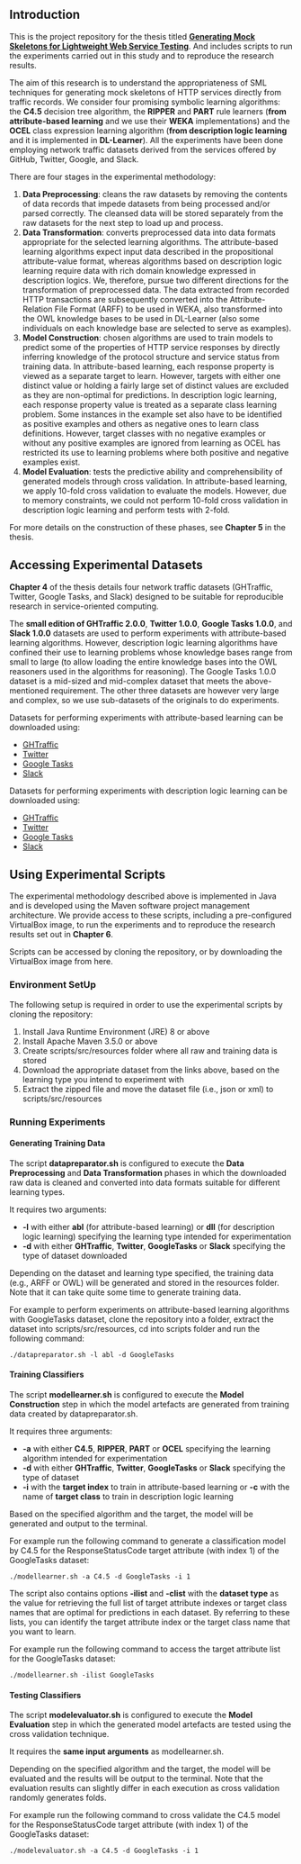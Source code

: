 ## Introduction

This is the project repository for the thesis titled **[Generating Mock Skeletons for Lightweight Web Service Testing](https://bitbucket.org/tbhagya/thesis/)**. And includes scripts to run the experiments carried out in this study and to reproduce the research results.

The aim of this research is to understand the appropriateness of SML techniques for generating mock skeletons of HTTP services directly from traffic records. We consider four promising symbolic learning algorithms: the **C4.5** decision tree algorithm, the **RIPPER** and **PART** rule learners (**from** **attribute-based learning** and we use their **WEKA** implementations) and the **OCEL** class expression learning algorithm (**from description logic learning** and it is implemented in **DL-Learner**). All the experiments have been done employing network traffic datasets derived from the services offered by GitHub, Twitter, Google, and Slack. 

There are four stages in the experimental methodology: 

1. **Data Preprocessing**: cleans the raw datasets by removing the contents of data records that impede datasets from being processed and/or parsed correctly. The cleansed data will be stored separately from the raw datasets for the next step to load up and process.
2. **Data Transformation**: converts preprocessed data into data formats appropriate for the selected learning algorithms. The attribute-based learning algorithms expect input data described in the propositional attribute-value format, whereas algorithms based on description logic learning require data with rich domain knowledge expressed in description logics. We, therefore, pursue two different directions for the transformation of preprocessed data. The data extracted from recorded HTTP transactions are subsequently converted into the Attribute-Relation File Format (ARFF) to be used in WEKA, also transformed into the OWL knowledge bases to be used in DL-Learner (also some individuals on each knowledge base are selected to serve as examples).
3. **Model Construction**: chosen algorithms are used to train models to predict some of the properties of HTTP service responses by directly inferring knowledge of the protocol structure and service status from training data. In attribute-based learning, each response property is viewed as a separate target to learn. However, targets with either one distinct value or holding a fairly large set of distinct values are excluded as they are non-optimal for predictions. In description logic learning, each response property value is treated as a separate class learning problem. Some instances in the example set also have to be identified as positive examples and others as negative ones to learn class definitions. However, target classes with no negative examples or without any positive examples are ignored from learning as OCEL has restricted its use to learning problems where both positive and negative examples exist.
4. **Model Evaluation**: tests the predictive ability and comprehensibility of generated models through cross validation. In attribute-based learning, we apply 10-fold cross validation to evaluate the models. However, due to memory constraints, we could not perform 10-fold cross validation in description logic learning and perform tests with 2-fold.

For more details on the construction of these phases, see **Chapter 5** in the thesis.

## Accessing Experimental Datasets

**Chapter 4** of the thesis details four network traffic datasets (GHTraffic, Twitter, Google Tasks, and Slack) designed to be suitable for reproducible research in service-oriented computing. 

The **small edition of GHTraffic 2.0.0**, **Twitter 1.0.0**, **Google Tasks 1.0.0**, and **Slack 1.0.0** datasets are used to perform experiments with attribute-based learning algorithms. However, description logic learning algorithms have confined their use to learning problems whose knowledge bases range from small to large (to allow loading the entire knowledge bases into the OWL reasoners used in the algorithms for reasoning). The Google Tasks 1.0.0 dataset is a mid-sized and mid-complex dataset that meets the above-mentioned requirement. The other three datasets are however very large and complex, so we use sub-datasets of the originals to do experiments.

Datasets for performing experiments with attribute-based learning can be downloaded using: 

- [GHTraffic](https://zenodo.org/record/4007589/files/ghtraffic-S-2.0.0.zip)
- [Twitter](https://zenodo.org/record/4007570/files/twitter-1.0.0.zip)
- [Google Tasks](https://zenodo.org/record/4007570/files/googletasks-1.0.0.zip)
- [Slack](https://zenodo.org/record/4007570/files/slack-1.0.0.zip)

Datasets for performing experiments with description logic learning can be downloaded using:

- [GHTraffic](https://zenodo.org/record/4008239/files/sub-ghtraffic-S-2.0.0.zip)
- [Twitter](https://zenodo.org/record/4008239/files/sub-twitter-1.0.0.zip)
- [Google Tasks](https://zenodo.org/record/4007570/files/googletasks-1.0.0.zip)
- [Slack](https://zenodo.org/record/4008239/files/sub-slack-1.0.0.zip)

## Using Experimental Scripts

The experimental methodology described above is implemented in Java and is developed using the Maven software project management architecture. We provide access to these scripts, including a pre-configured VirtualBox image, to run the experiments and to reproduce the research results set out in **Chapter 6**.

Scripts can be accessed by cloning the repository, or by downloading the VirtualBox image from here.

### Environment SetUp

The following setup is required in order to use the experimental scripts by cloning the repository:

1. Install Java Runtime Environment (JRE) 8 or above
2. Install Apache Maven 3.5.0 or above
3. Create scripts/src/resources folder where all raw and training data is stored 
4. Download the appropriate dataset from the links above, based on the learning type you intend to experiment with
5. Extract the zipped file and move the dataset file (i.e., json or xml) to scripts/src/resources

### Running Experiments

#### Generating Training Data

The script **datapreparator.sh** is configured to execute the **Data Preprocessing** and **Data Transformation** phases in which the downloaded raw data is cleaned and converted into data formats suitable for different learning types. 

It requires two arguments: 

- **-l** with either **abl** (for attribute-based learning) or **dll** (for description logic learning) specifying the learning type intended for experimentation
- **-d** with either **GHTraffic**, **Twitter**, **GoogleTasks** or **Slack** specifying the type of dataset downloaded

Depending on the dataset and learning type specified, the training data (e.g., ARFF or OWL) will be generated and stored in the resources folder. Note that it can take quite some time to generate training data.

For example to perform experiments on attribute-based learning algorithms with GoogleTasks dataset, clone the repository into a folder, extract the dataset into scripts/src/resources, cd into scripts folder and run the following command:

```
./datapreparator.sh -l abl -d GoogleTasks
```

#### Training Classifiers

The script **modellearner.sh** is configured to execute the **Model Construction** step in which the model artefacts are generated from training data created by datapreparator.sh.

It requires three arguments: 

- **-a** with either **C4.5**, **RIPPER**, **PART** or **OCEL** specifying the learning algorithm intended for experimentation
- **-d** with either **GHTraffic**, **Twitter**, **GoogleTasks** or **Slack** specifying the type of dataset
- **-i** with the **target index** to train in attribute-based learning or **-c** with the name of **target class** to train in description logic learning

Based on the specified algorithm and the target, the model will be generated and output to the terminal.

For example run the following command to generate a classification model by C4.5 for the ResponseStatusCode target attribute (with index 1) of the GoogleTasks dataset:

```
./modellearner.sh -a C4.5 -d GoogleTasks -i 1
```

The script also contains options **-ilist** and **-clist** with the **dataset type** as the value for retrieving the full list of target attribute indexes or target class names that are optimal for predictions in each dataset. By referring to these lists, you can identify the target attribute index or the target class name that you want to learn.

For example run the following command to access the target attribute list for the GoogleTasks dataset:

```
./modellearner.sh -ilist GoogleTasks
```

#### Testing Classifiers

The script **modelevaluator.sh** is configured to execute the **Model Evaluation** step in which the generated model artefacts are tested using the cross validation technique.

It requires the **same input arguments** as modellearner.sh.

Depending on the specified algorithm and the target, the model will be evaluated and the results will be output to the terminal. Note that the evaluation results can slightly differ in each execution as cross validation randomly generates folds.

For example run the following command to cross validate the C4.5 model for the ResponseStatusCode target attribute (with index 1) of the GoogleTasks dataset:

```
./modelevaluator.sh -a C4.5 -d GoogleTasks -i 1
```

